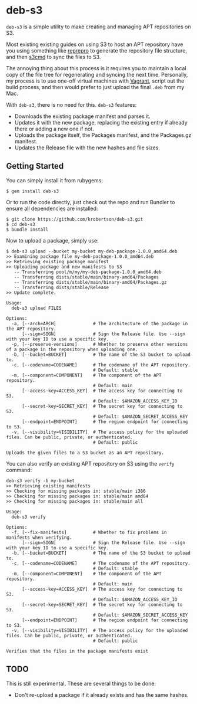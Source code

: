 # deb-s3

`deb-s3` is a simple utility to make creating and managing APT repositories on
S3.

Most existing existing guides on using S3 to host an APT repository have you
using something like [reprepro](http://mirrorer.alioth.debian.org/) to generate
the repository file structure, and then [s3cmd](http://s3tools.org/s3cmd) to
sync the files to S3.

The annoying thing about this process is it requires you to maintain a local
copy of the file tree for regenerating and syncing the next time. Personally,
my process is to use one-off virtual machines with
[Vagrant](http://vagrantup.com), script out the build process, and then would
prefer to just upload the final `.deb` from my Mac.

With `deb-s3`, there is no need for this. `deb-s3` features:

* Downloads the existing package manifest and parses it.
* Updates it with the new package, replacing the existing entry if already
  there or adding a new one if not.
* Uploads the package itself, the Packages manifest, and the Packages.gz
  manifest.
* Updates the Release file with the new hashes and file sizes.

## Getting Started

You can simply install it from rubygems:

```console
$ gem install deb-s3
```

Or to run the code directly, just check out the repo and run Bundler to ensure
all dependencies are installed:

```console
$ git clone https://github.com/krobertson/deb-s3.git
$ cd deb-s3
$ bundle install
```

Now to upload a package, simply use:

```console
$ deb-s3 upload --bucket my-bucket my-deb-package-1.0.0_amd64.deb
>> Examining package file my-deb-package-1.0.0_amd64.deb
>> Retrieving existing package manifest
>> Uploading package and new manifests to S3
   -- Transferring pool/m/my/my-deb-package-1.0.0_amd64.deb
   -- Transferring dists/stable/main/binary-amd64/Packages
   -- Transferring dists/stable/main/binary-amd64/Packages.gz
   -- Transferring dists/stable/Release
>> Update complete.
```

```
Usage:
  deb-s3 upload FILES

Options:
  -a, [--arch=ARCH]              # The architecture of the package in the APT repository.
      [--sign=SIGN]              # Sign the Release file. Use --sign with your key ID to use a specific key.
  -p, [--preserve-versions]      # Whether to preserve other versions of a package in the repository when uploading one.
  -b, [--bucket=BUCKET]          # The name of the S3 bucket to upload to.
  -c, [--codename=CODENAME]      # The codename of the APT repository.
                                 # Default: stable
  -m, [--component=COMPONENT]    # The component of the APT repository.
                                 # Default: main
      [--access-key=ACCESS_KEY]  # The access key for connecting to S3.
                                 # Default: $AMAZON_ACCESS_KEY_ID
      [--secret-key=SECRET_KEY]  # The secret key for connecting to S3.
                                 # Default: $AMAZON_SECRET_ACCESS_KEY
      [--endpoint=ENDPOINT]      # The region endpoint for connecting to S3.
  -v, [--visibility=VISIBILITY]  # The access policy for the uploaded files. Can be public, private, or authenticated.
                                 # Default: public

Uploads the given files to a S3 bucket as an APT repository.
```

You can also verify an existing APT repository on S3 using the `verify` command:

```console
deb-s3 verify -b my-bucket
>> Retrieving existing manifests
>> Checking for missing packages in: stable/main i386
>> Checking for missing packages in: stable/main amd64
>> Checking for missing packages in: stable/main all
```

```
Usage:
  deb-s3 verify

Options:
  -f, [--fix-manifests]          # Whether to fix problems in manifests when verifying.
      [--sign=SIGN]              # Sign the Release file. Use --sign with your key ID to use a specific key.
  -b, [--bucket=BUCKET]          # The name of the S3 bucket to upload to.
  -c, [--codename=CODENAME]      # The codename of the APT repository.
                                 # Default: stable
  -m, [--component=COMPONENT]    # The component of the APT repository.
                                 # Default: main
      [--access-key=ACCESS_KEY]  # The access key for connecting to S3.
                                 # Default: $AMAZON_ACCESS_KEY_ID
      [--secret-key=SECRET_KEY]  # The secret key for connecting to S3.
                                 # Default: $AMAZON_SECRET_ACCESS_KEY
      [--endpoint=ENDPOINT]      # The region endpoint for connecting to S3.
  -v, [--visibility=VISIBILITY]  # The access policy for the uploaded files. Can be public, private, or authenticated.
                                 # Default: public

Verifies that the files in the package manifests exist
```

## TODO

This is still experimental.  These are several things to be done:

* Don't re-upload a package if it already exists and has the same hashes.
